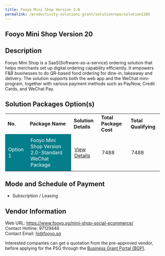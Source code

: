 ```yaml
---
title: Fooyo Mini Shop Version 2.0
permalink: /productivity-solutions-grant/solutionrepo/solution2305
---
```


## Fooyo Mini Shop Version 20

## Description

Fooyo Mini Shop is a SaaS(Software-as-a-service) ordering solution that helps merchants set up digital ordering capability efficiently. It empowers F&B businesses to do QR-based food ordering for dine-in, takeaway and delivery. The solution supports both the web app and the WeChat mini-program, together with various payment methods such as PayNow, Credit Cards, and WeChat Pay.

## Solution Packages Option(s)

<table>
<tr>
<td><b>No.</b></td>
<td><b>Package Name</b></td>
<td><b>Solution Details</b></td>
<td><b>Total Package Cost</b></td>
<td><b>Total Qualifying</b></td>
</tr>
<tr>
<td style='padding: 10px; background-color: #037E8A; color: #FFFFFF;'>Option 1</td>
<td style='padding: 10px; background-color: #037E8A; color: #FFFFFF;'>Fooyo Mini Shop Version 2.0-Standard WeChat Package</td>
<td style='padding: 10px;'><a href='https://www.gobusiness.gov.sg/images/psg/Fooyo_20200531_Desensitised_Annex_3_Part_3.pdf' target='_blank'>View Details</a></td>
<td style='padding: 10px;'>7488</td>
<td style='padding: 10px;'>7488</td>
</tr>
</table>

## Mode and Schedule of Payment

 - Subscription / Leasing

## Vendor Information

 Web URL: https://www.fooyo.sg/mini-shop-social-ecommerce/ <br>Contact Hotline: 97129446 <br>Contact Email: hi@fooyo.sg <br>

Interested companies can get a quotation from the pre-approved vendor, before applying for the PSG through the <a href='https://www.businessgrants.gov.sg/' target='_blank' rel='noopener'>Business Grant Portal (BGP)</a>.

<script src="/jquery/resize-tables.js"></script>
